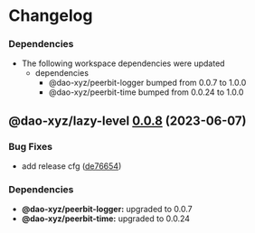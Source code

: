 # Changelog

### Dependencies

* The following workspace dependencies were updated
  * dependencies
    * @dao-xyz/peerbit-logger bumped from 0.0.7 to 1.0.0
    * @dao-xyz/peerbit-time bumped from 0.0.24 to 1.0.0

## @dao-xyz/lazy-level [0.0.8](https://github.com/dao-xyz/peerbit/compare/@dao-xyz/lazy-level@0.0.7...@dao-xyz/lazy-level@0.0.8) (2023-06-07)


### Bug Fixes

* add release cfg ([de76654](https://github.com/dao-xyz/peerbit/commit/de766548f8106804d319e8b51e9607f2a3f60726))





### Dependencies

* **@dao-xyz/peerbit-logger:** upgraded to 0.0.7
* **@dao-xyz/peerbit-time:** upgraded to 0.0.24
